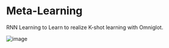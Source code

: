 # Meta-Learning
RNN Learning to Learn to realize K-shot learning with Omniglot.

![image](https://user-images.githubusercontent.com/30539007/196615641-421b3e1b-dcf8-4d9e-878c-6640e1c9a76a.png)
